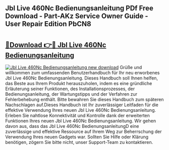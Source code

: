 ## Jbl Live 460Nc Bedienungsanleitung PDf Free Download - Part-AKz Service Owner Guide - User Repair Edition PbCN8

# <h2><a href="http://df45fm.blite.top/?on=Jbl+Live+460Nc+Bedienungsanleitung">🔗Download 👉🔴 Jbl Live 460Nc Bedienungsanleitung</a></h2>

[![Jbl Live 460Nc Bedienungsanleitung new download](https://i.imgur.com/lujVjoI.png)](http://df45fm.blite.top/?on=Jbl+Live+460Nc+Bedienungsanleitung)
Grüße und willkommen zum umfassenden Benutzerhandbuch für Ihr neu erworbenes Jbl Live 460Nc Bedienungsanleitung. Dieses Handbuch soll Ihnen helfen, das Beste aus Ihrem Produkt herauszuholen, indem es eine gründliche Erläuterung seiner Funktionen, des Installationsprozesses, der Bedienungsanleitung, der Wartungstipps und der Verfahren zur Fehlerbehebung enthält. Bitte bewahren Sie dieses Handbuch zum späteren Nachschlagen auf.Dieses Handbuch ist Ihr zuverlässiger Leitfaden für die effektive Verwendung Ihres neuen Jbl Live 460Nc Bedienungsanleitung. Erleben Sie nahtlose Konnektivität und Kontrolle dank der erweiterten Funktionen Ihres neuen Jbl Live 460Nc Bedienungsanleitung. Wir gehen davon aus, dass das Jbl Live 460Nc BedienungsanleitungD eine zuverlässige und effektive Ressource auf Ihrem Weg zur Beherrschung der Verwendung Ihres neuen Gadgets war. Sollten Sie Hilfe oder Klärung benötigen, zögern Sie bitte nicht, unser Support-Team zu kontaktieren.
